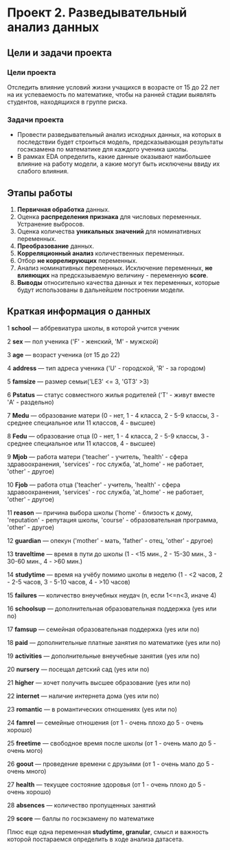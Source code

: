 # Проект 2. Разведывательный анализ данных

## Цели и задачи проекта
### Цели проекта
Отследить влияние условий жизни учащихся в возрасте от 15 до 22 лет на их успеваемость по математике, чтобы на ранней стадии выявлять студентов, находящихся в группе риска.

### Задачи проекта
* Провести разведывательный анализ исходных данных, на которых в последствии будет строиться модель, предсказывающая результаты госэкзамена по математике для каждого ученика школы.
* В рамках EDA определить, какие данные оказывают наибольшее влияние на работу модели, а какие могут быть исключены ввиду их слабого влияния.

## Этапы работы
1. **Первичная обработка** данных.
2. Оценка **распределения признака** для числовых переменных. Устранение выбросов.
3. Оценка количества **уникальных значений** для номинативных переменных.
4. **Преобразование** данных.
5. **Корреляционный анализ** количественных переменных.
6. Отбор **не коррелирующих** переменных.
7. Анализ номинативных переменных. Исключение переменных, **не влияющих** на предсказываемую величину - переменную **score**.
8. **Выводы** относительно качества данных и тех переменных, которые будут использованы в дальнейшем построении модели.

## Краткая информация о данных

1 **school** — аббревиатура школы, в которой учится ученик

2 **sex** — пол ученика ('F' - женский, 'M' - мужской)

3 **age** — возраст ученика (от 15 до 22)

4 **address** — тип адреса ученика ('U' - городской, 'R' - за городом)

5 **famsize** — размер семьи('LE3' <= 3, 'GT3' >3)

6 **Pstatus** — статус совместного жилья родителей ('T' - живут вместе 'A' - раздельно)

7 **Medu** — образование матери (0 - нет, 1 - 4 класса, 2 - 5-9 классы, 3 - среднее специальное или 11 классов, 4 - высшее)

8 **Fedu** — образование отца (0 - нет, 1 - 4 класса, 2 - 5-9 классы, 3 - среднее специальное или 11 классов, 4 - высшее)

9 **Mjob** — работа матери ('teacher' - учитель, 'health' - сфера здравоохранения, 'services' - гос служба, 'at_home' - не работает, 'other' - другое)

10 **Fjob** — работа отца ('teacher' - учитель, 'health' - сфера здравоохранения, 'services' - гос служба, 'at_home' - не работает, 'other' - другое)

11 **reason** — причина выбора школы ('home' - близость к дому, 'reputation' - репутация школы, 'course' - образовательная программа, 'other' - другое)

12 **guardian** — опекун ('mother' - мать, 'father' - отец, 'other' - другое)

13 **traveltime** — время в пути до школы (1 - <15 мин., 2 - 15-30 мин., 3 - 30-60 мин., 4 - >60 мин.)

14 **studytime** — время на учёбу помимо школы в неделю (1 - <2 часов, 2 - 2-5 часов, 3 - 5-10 часов, 4 - >10 часов)

15 **failures** — количество внеучебных неудач (n, если 1<=n<3, иначе 4)

16 **schoolsup** — дополнительная образовательная поддержка (yes или no)

17 **famsup** — семейная образовательная поддержка (yes или no)

18 **paid** — дополнительные платные занятия по математике (yes или no)

19 **activities** — дополнительные внеучебные занятия (yes или no)

20 **nursery** — посещал детский сад (yes или no)

21 **higher** — хочет получить высшее образование (yes или no)

22 **internet** — наличие интернета дома (yes или no)

23 **romantic** — в романтических отношениях (yes или no)

24 **famrel** — семейные отношения (от 1 - очень плохо до 5 - очень хорошо)

25 **freetime** — свободное время после школы (от 1 - очень мало до 5 - очень мого)

26 **goout** — проведение времени с друзьями (от 1 - очень мало до 5 - очень много)

27 **health** — текущее состояние здоровья (от 1 - очень плохо до 5 - очень хорошо)

28 **absences** — количество пропущенных занятий

29 **score** — баллы по госэкзамену по математике

Плюс еще одна переменная **studytime, granular**, смысл и важность которой постараемся определить в ходе анализа датасета.

